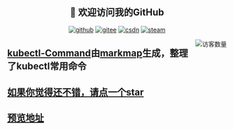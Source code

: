 <h2 align="center">👋 欢迎访问我的GitHub</h2>
<p align="center">
  <a href="https://github.com/Yunak/"><img src="https://img.shields.io/badge/GitHub-ff79c6" alt="github"></a>
  <a href="https://gitee.com/yunaks"><img src="https://img.shields.io/badge/Gitee-fe7300" alt="gitee"></a>
  <a href="https://blog.csdn.net/qq_18275789"><img src="https://img.shields.io/badge/CSDN-cf000e" alt="csdn"></a>
    <a href="https://steamcommunity.com/76561198213207763"><img src="https://img.shields.io/badge/Steam-171a21?style=flat-square&logo=steam&logoColor=ffffff" alt="steam"></a>
</p>

<img align='right' src="https://profile-counter.glitch.me/Yunak/count.svg" alt="访客数量"/>

## [kubectl-Command](https://github.com/Yunak/kubectl-Command)由[markmap](https://github.com/gera2ld/markmap)生成，整理了kubectl常用命令
## [如果你觉得还不错，请点一个star](https://github.com/Yunak/kubectl-Command/)
## [**预览地址**](https://yunak.github.io/kubectl-Command/xmind.html)  
   
